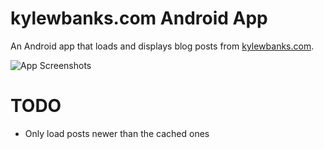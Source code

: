 kylewbanks.com Android App
=========================

An Android app that loads and displays blog posts from [kylewbanks.com](http://kylewbanks.com).

![App Screenshots](https://s3.amazonaws.com/kylewbanks/app_screenshots.png "App Screenshots")


TODO
====

- Only load posts newer than the cached ones

